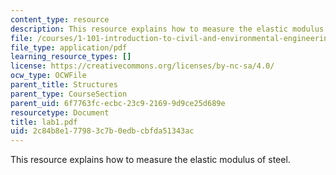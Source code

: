 ```yaml
---
content_type: resource
description: This resource explains how to measure the elastic modulus of steel.
file: /courses/1-101-introduction-to-civil-and-environmental-engineering-design-i-fall-2005/2c84b8e177983c7b0edbcbfda51343ac_lab1.pdf
file_type: application/pdf
learning_resource_types: []
license: https://creativecommons.org/licenses/by-nc-sa/4.0/
ocw_type: OCWFile
parent_title: Structures
parent_type: CourseSection
parent_uid: 6f7763fc-ecbc-23c9-2169-9d9ce25d689e
resourcetype: Document
title: lab1.pdf
uid: 2c84b8e1-7798-3c7b-0edb-cbfda51343ac
---
```

This resource explains how to measure the elastic modulus of steel.
